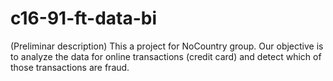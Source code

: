 # c16-91-ft-data-bi
(Preliminar description) This a project for NoCountry group. Our objective is to analyze the data for online transactions (credit card) and detect which of those transactions are fraud.

